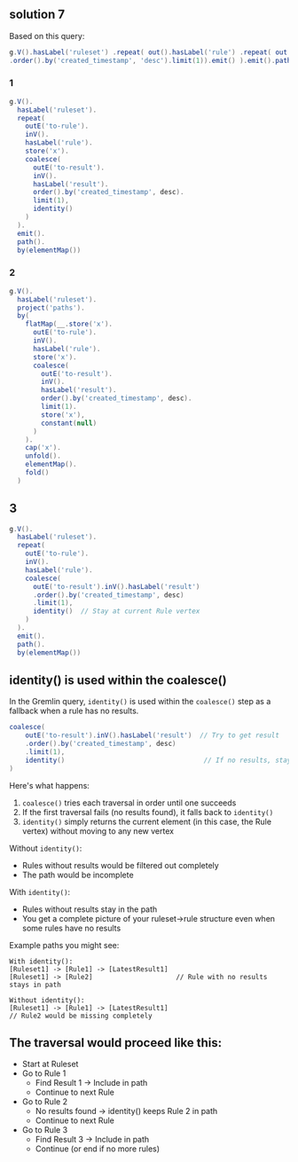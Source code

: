## solution 7

Based on this query:

```groovy
g.V().hasLabel('ruleset') .repeat( out().hasLabel('rule') .repeat( out().hasLabel('result')
.order().by('created_timestamp', 'desc').limit(1)).emit() ).emit().path().by(elementMap())
```
### 1
```groovy
g.V().
  hasLabel('ruleset').
  repeat(
    outE('to-rule').
    inV().
    hasLabel('rule').
    store('x').
    coalesce(
      outE('to-result').
      inV().
      hasLabel('result').
      order().by('created_timestamp', desc).
      limit(1),
      identity()
    )
  ).
  emit().
  path().
  by(elementMap())
```

### 2
```groovy
g.V().
  hasLabel('ruleset').
  project('paths').
  by(
    flatMap(__.store('x').
      outE('to-rule').
      inV().
      hasLabel('rule').
      store('x').
      coalesce(
        outE('to-result').
        inV().
        hasLabel('result').
        order().by('created_timestamp', desc).
        limit(1).
        store('x'),
        constant(null)
      )
    ).
    cap('x').
    unfold().
    elementMap().
    fold()
  )
```

## 3
```groovy
g.V().
  hasLabel('ruleset').
  repeat(
    outE('to-rule').
    inV().
    hasLabel('rule').
    coalesce(
      outE('to-result').inV().hasLabel('result')
      .order().by('created_timestamp', desc)
      .limit(1),
      identity()  // Stay at current Rule vertex
    )
  ).
  emit().
  path().
  by(elementMap())
```

## identity() is used within the coalesce()

In the Gremlin query, `identity()` is used within the `coalesce()` step as a fallback when a rule has no results. 

```groovy
coalesce(
    outE('to-result').inV().hasLabel('result')  // Try to get result
    .order().by('created_timestamp', desc)
    .limit(1),
    identity()                                   // If no results, stay at current vertex
)
```

Here's what happens:

1. `coalesce()` tries each traversal in order until one succeeds
2. If the first traversal fails (no results found), it falls back to `identity()`
3. `identity()` simply returns the current element (in this case, the Rule vertex) without moving to any new vertex

Without `identity()`:

- Rules without results would be filtered out completely
- The path would be incomplete

With `identity()`:

- Rules without results stay in the path
- You get a complete picture of your ruleset→rule structure even when some rules have no results

Example paths you might see:

```
With identity():
[Ruleset1] -> [Rule1] -> [LatestResult1]
[Ruleset1] -> [Rule2]                     // Rule with no results stays in path

Without identity():
[Ruleset1] -> [Rule1] -> [LatestResult1]  
// Rule2 would be missing completely
```

## The traversal would proceed like this:
* Start at Ruleset
* Go to Rule 1 
  * Find Result 1 → Include in path 
  * Continue to next Rule
* Go to Rule 2
  * No results found → identity() keeps Rule 2 in path
  * Continue to next Rule
* Go to Rule 3
  * Find Result 3 → Include in path
  * Continue (or end if no more rules)